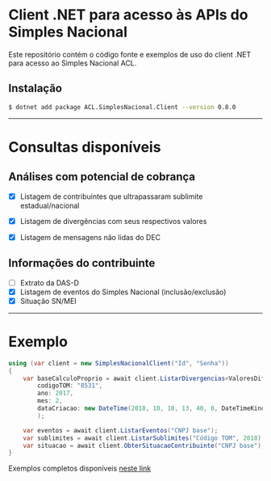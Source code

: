 # Client .NET para acesso às APIs do Simples Nacional

Este repositório contém o código fonte e exemplos de uso do client .NET para acesso ao Simples Nacional ACL.

## Instalação
```sh
$ dotnet add package ACL.SimplesNacional.Client --version 0.8.0
```

---

# Consultas disponíveis

## Análises com potencial de cobrança
- [X] Listagem de contribuintes que ultrapassaram sublimite estadual/nacional
- [X] Listagem de divergências com seus respectivos valores
- [X] Listagem de mensagens não lidas do DEC


## Informações do contribuinte
- [ ] Extrato da DAS-D
- [X] Listagem de eventos do Simples Nacional (inclusão/exclusão)
- [X] Situação SN/MEI

---

# Exemplo

```csharp
using (var client = new SimplesNacionalClient("Id", "Senha"))
{
    var baseCalculoProprio = await client.ListarDivergencias<ValoresDiferencaBaseCalculoProprio>(
        codigoTOM: "8531",
        ano: 2017,
        mes: 2,
        dataCriacao: new DateTime(2018, 10, 10, 13, 40, 0, DateTimeKind.Utc)
        );

    var eventos = await client.ListarEventos("CNPJ base");
    var sublimites = await client.ListarSublimites("Código TOM", 2018);
    var situacao = await client.ObterSituacaoContribuinte("CNPJ base");
}
```

Exemplos completos disponíveis [neste link](https://github.com/arortega/simples-nacional-client-net/tree/master/exemplos)
